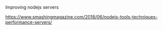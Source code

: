 Improving nodejs servers

https://www.smashingmagazine.com/2018/06/nodejs-tools-techniques-performance-servers/
